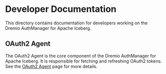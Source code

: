 <!--
Copyright (C) 2025 Dremio Corporation

Licensed under the Apache License, Version 2.0 (the "License");
you may not use this file except in compliance with the License.
You may obtain a copy of the License at

    http://www.apache.org/licenses/LICENSE-2.0

Unless required by applicable law or agreed to in writing, software
distributed under the License is distributed on an "AS IS" BASIS,
WITHOUT WARRANTIES OR CONDITIONS OF ANY KIND, either express or implied.
See the License for the specific language governing permissions and
limitations under the License.
-->
# Developer Documentation

This directory contains documentation for developers working on the Dremio AuthManager for Apache Iceberg.

## OAuth2 Agent

The OAuth2 Agent is the core component of the Dremio AuthManager for Apache Iceberg. It is
responsible for fetching and refreshing OAuth2 tokens. See the [OAuth2 Agent](./agent.md) page for
more details.
